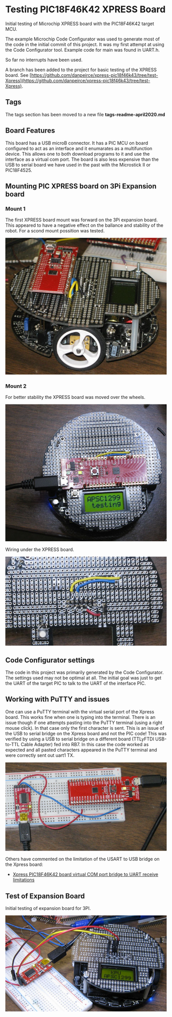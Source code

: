 # Testing PIC18F46K42 XPRESS Board

Initial testing of Microchip XPRESS board with the PIC18F46K42 target MCU.

The example Microchip Code Configurator was used to generate most of the code in the initial commit of this project.
It was my first attempt at using the Code Configurator tool. Example code for main was found in UART.h.

So far no interrupts have been used.

A branch has been added to the project for basic testing of the XPRESS board. See 
[https://github.com/danpeirce/xpress-pic18f46k43/tree/test-Xpress](https://github.com/danpeirce/xpress-pic18f46k43/tree/test-Xpress).

## Tags

The tags section has been moved to a new file **tags-readme-april2020.md**

## Board Features

This board has a USB microB connector. It has a PIC MCU on board configured to act as an interface and it enumarates as 
a multifunction device. This allows one to both download programs to it and use the interface as a virtual com port. The board
is also less expensive than the USB to serial board we have used in the past with the Microstick II or PIC18F4525.

## Mounting PIC XPRESS board on 3Pi Expansion board

### Mount 1

The first XPRESS board mount was forward on the 3Pi expansion board. This appeared to have a negative effect on the ballance and stability of
the robot. For a scond mount possition was tested.

![](images/xpress-mount1.jpg)

### Mount 2

For better stability the XPRESS board was moved over the wheels.

![](images/expansion-mounted-2-s.jpg)
  
Wiring under the XPRESS board.

![](images/expansion-wire-s.jpg)
  
## Code Configurator settings

The code in this project was primarily generated by the Code Configurator. The settings used may not be optimal at all. 
The initial goal was just to get the UART of the target PIC to talk to the UART of the interface PIC.

## Working with PuTTY and issues

One can use a PuTTY terminal with the virtual serial port of the Xpress board. This works fine when one is typing into the 
terminal. There is an issue though if one attempts pasting into the PuTTY terminal (using a right mouse click). In that case
only the first character is sent. This is an issue of the USB to serial bridge on the Xpress board and not the PIC code!
This was verified by using a USB to serial bridge on a different board (TTLyFTDI USB-to-TTL Cable Adapter) fed into RB7. In this case the code worked as expected
and all pasted characters appeared in the PuTTY terminal and were correctly sent out uart1 TX.

![uart1-uart2.jpg](images/uart1-uart2.jpg)

Others have commented on the limitation of the USART to USB bridge on the Xpress board:

* [Xpress PIC18F46K42 board virtual COM port bridge to UART receive limitations](https://www.microchip.com/forums/m1097510.aspx)

## Test of Expansion Board

Initial testing of expansion board for 3PI.

![](images/test-expansion-b.jpg)
